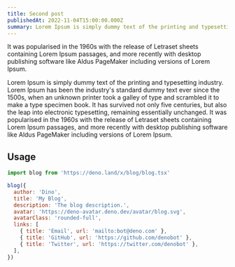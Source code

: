 ```yaml
---
title: Second post
publishedAt: 2022-11-04T15:00:00.000Z
summary: Lorem Ipsum is simply dummy text of the printing and typesetting industry.
---
```


It was popularised in the 1960s with the release of Letraset sheets containing
Lorem Ipsum passages, and more recently with desktop publishing software like
Aldus PageMaker including versions of Lorem Ipsum.

Lorem Ipsum is simply dummy text of the printing and typesetting industry. Lorem
Ipsum has been the industry's standard dummy text ever since the 1500s, when an
unknown printer took a galley of type and scrambled it to make a type specimen
book. It has survived not only five centuries, but also the leap into electronic
typesetting, remaining essentially unchanged. It was popularised in the 1960s
with the release of Letraset sheets containing Lorem Ipsum passages, and more
recently with desktop publishing software like Aldus PageMaker including
versions of Lorem Ipsum.

## Usage

```js
import blog from 'https://deno.land/x/blog/blog.tsx'

blog({
  author: 'Dino',
  title: 'My Blog',
  description: 'The blog description.',
  avatar: 'https://deno-avatar.deno.dev/avatar/blog.svg',
  avatarClass: 'rounded-full',
  links: [
    { title: 'Email', url: 'mailto:bot@deno.com' },
    { title: 'GitHub', url: 'https://github.com/denobot' },
    { title: 'Twitter', url: 'https://twitter.com/denobot' },
  ],
})
```
